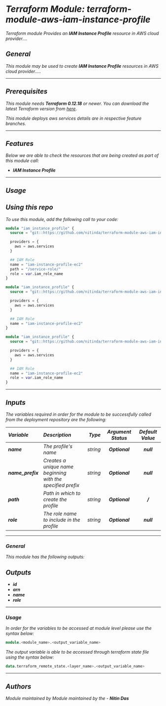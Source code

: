# _Terraform Module: terraform-module-aws-iam-instance-profile_

_Terraform module Provides an_ **_IAM Instance Profile_** _resource in AWS cloud provider...._


## _General_

_This module may be used to create_ **_IAM Instance Profile_** _resources in AWS cloud provider....._


---


## _Prerequisites_

_This module needs_ **_Terraform 0.12.18_** _or newer._
_You can download the latest Terraform version from_ [_here_](https://www.terraform.io/downloads.html).

_This module deploys aws services details are in respective feature branches._

---

## _Features_

_Below we are able to check the resources that are being created as part of this module call:_

* **_IAM Instance Profile_**


---

## _Usage_

## _Using this repo_

_To use this module, add the following call to your code:_

```tf
module "iam_instance_profile" {
  source = "git::https://github.com/nitinda/terraform-module-aws-iam-instance-profile.git?ref=master"

  providers = {
    aws = aws.services
  }

  ## IAM Role
  name = "iam-instance-profile-ec2"
  path = "/service-role/"
  role = var.iam_role_name
}
```

```tf
module "iam_instance_profile" {
  source = "git::https://github.com/nitinda/terraform-module-aws-iam-instance-profile.git?ref=master"

  providers = {
    aws = aws.services
  }

  ## IAM Role
  name = "iam-instance-profile-ec2"
}
```

```tf
module "iam_instance_profile" {
  source = "git::https://github.com/nitinda/terraform-module-aws-iam-instance-profile.git?ref=master"

  providers = {
    aws = aws.services
  }

  ## IAM Role
  name = "iam-instance-profile-ec2"
  role = var.iam_role_name
}
```

---

## _Inputs_

_The variables required in order for the module to be successfully called from the deployment repository are the following:_


|**_Variable_** | **_Description_** | **_Type_** | **_Argument Status_** | **_Default Value_** |
|:----|:----|-----:|:---:|:---:|
| **_name_** | _The profile's name_ | _string_ | **_Optional_** | **_null_** | 
| **_name\_prefix_** | _Creates a unique name beginning <br/>with the specified prefix_ | _string_ | **_Optional_** | **_null_** | 
| **_path_** | _Path in which to create the profile_ | _string_ | **_Optional_** | **_/_** | 
| **_role_** | _The role name to include in the profile_ | _string_ | **_Optional_** | **_null_** |


----

### _General_

_This module has the following outputs:_

## _Outputs_

* **_id_**
* **_arn_**
* **_name_**
* **_role_**


---

### _Usage_

_In order for the variables to be accessed at module level please use the syntax below:_

```tf
module.<module_name>.<output_variable_name>
```


_The output variable is able to be accessed through terraform state file using the syntax below:_

```tf
data.terraform_remote_state.<layer_name>.<output_variable_name>
```

---

## _Authors_

_Module maintained by Module maintained by the -_ **_Nitin Das_**
